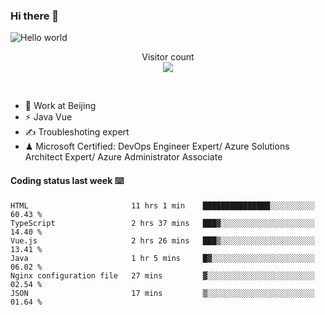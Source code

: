 ### Hi there 👋

<img src="https://raw.githubusercontent.com/sagar-viradiya/sagar-viradiya/master/resources/banner.png" alt="Hello world">
<p align="center"> 
  Visitor count<br/>
  <img src="https://profile-counter.glitch.me/youszoe/count.svg" />
</p>
<br/>

- 🍻 Work at Beijing 
- ⚡ Java Vue
- ✍️ Troubleshoting expert
- ♟  Microsoft Certified: DevOps Engineer Expert/ Azure Solutions Architect Expert/ Azure Administrator Associate

#### Coding status last week ⌨️

<!--START_SECTION:waka-->

```text
HTML                       11 hrs 1 min    ███████████████░░░░░░░░░░   60.43 %
TypeScript                 2 hrs 37 mins   ███▓░░░░░░░░░░░░░░░░░░░░░   14.40 %
Vue.js                     2 hrs 26 mins   ███▒░░░░░░░░░░░░░░░░░░░░░   13.41 %
Java                       1 hr 5 mins     █▓░░░░░░░░░░░░░░░░░░░░░░░   06.02 %
Nginx configuration file   27 mins         ▓░░░░░░░░░░░░░░░░░░░░░░░░   02.54 %
JSON                       17 mins         ▒░░░░░░░░░░░░░░░░░░░░░░░░   01.64 %
```

<!--END_SECTION:waka-->

<br/>
<center><img src="http://ghchart.rshah.org/409ba5/yousazoe" alt="" /></center>


